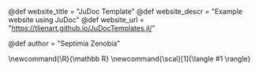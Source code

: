 <!-----------------------------------------------------
Add here global page variables to use throughout your
website.
The website_* must be defined for the RSS to work
------------------------------------------------------->
@def website_title = "JuDoc Template"
@def website_descr = "Example website using JuDoc"
@def website_url   = "https://tlienart.github.io/JuDocTemplates.jl/"

@def author = "Septimia Zenobia"

<!-----------------------------------------------------
Add here global latex commands to use throughout your
pages. It can be math commands but does not need to be.
For instance:
* \newcommand{\phrase}{This is a long phrase to copy.}
------------------------------------------------------->
\newcommand{\R}{\mathbb R}
\newcommand{\scal}[1]{\langle #1 \rangle}
